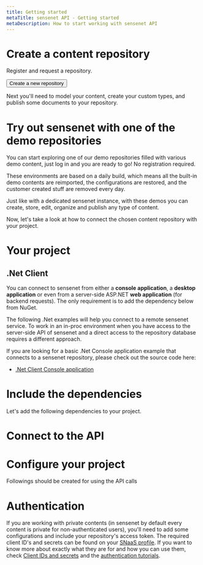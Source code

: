 ```yaml
---
title: Getting started
metaTitle: sensenet API - Getting started
metaDescription: How to start working with sensenet API
---
```


# Create a content repository

Register and request a repository.

<button variant="contained" color="primary">Create a new repository</button>

Next you'll need to model your content, create your custom types, and publish some documents to your repository.

# Try out sensenet with one of the demo repositories

You can start exploring one of our demo repositories filled with various demo content, just log in and you are ready to go! No registration required.

These environments are based on a daily build, which means all the built-in demo contents are reimported, the configurations are restored, and the customer created stuff are removed every day.

Just like with a dedicated sensenet instance, with these demos you can create, store, edit, organize and publish any type of content.

Now, let's take a look at how to connect the chosen content repository with your project.

# Your project

## .Net Client
You can connect to sensenet from either a **console application**, a **desktop application** or even from a server-side ASP.NET **web application** (for backend requests). The only requirement is to add the dependency below from NuGet.

<note title="sensenet as a remote service">The following .Net examples will help you connect to a remote sensenet service. To work in an in-proc environment when you have access to the server-side API of sensenet and a direct access to the repository database requires a different approach.</note>

If you are looking for a basic .Net Console application example that connects to a sensenet repository, please check out the source code here:

- [.Net Client Console application](https://github.com/SenseNet/sn-vs-projecttemplates/tree/master/src/netcore/SnConsoleClient)

# Include the dependencies

Let's add the following dependencies to your project.

<tab category="basic-concepts" article="getting-started" example="dependencies" />

# Connect to the API

<tab category="basic-concepts" article="getting-started" example="connect" />

# Configure your project

Followings should be created for using the API calls

<tab category="basic-concepts" article="getting-started" example="configuration" />

# Authentication

If you are working with private contents (in sensenet by default every content is private for non-authenticated users), you'll need to add some configurations and include your repository's access token. The required client ID's and secrets can be found on your [SNaaS profile](https://profile.sensenet.com/?redirectToLogin). If you want to know more about exactly what they are for and how you can use them, check [Client IDs and secrets](/concepts/basics/06-authentication-secrets) and the [authentication tutorials](/tutorials/authentication/how-to-authenticate-react).



